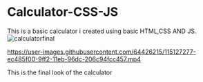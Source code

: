 # Calculator-CSS-JS
This is a basic calculator i created using basic HTML,CSS AND JS. 
![calculatorfinal](https://user-images.githubusercontent.com/64426215/115127141-ccfd0200-9ff1-11eb-8f59-069df9e6a247.png)


https://user-images.githubusercontent.com/64426215/115127277-ec485f00-9ff2-11eb-96dc-206c94fcc457.mp4


This is the final look of the calculator
